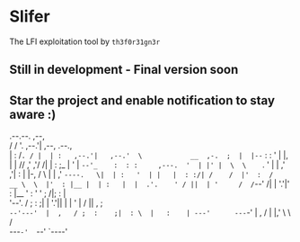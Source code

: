 # Slifer 
The LFI exploitation tool by `th3f0r31gn3r`

## Still in development - Final version soon 
## Star the project and enable notification to stay aware :)

.--.--.     ,--,                                        
 /  /    '. ,--.'|     ,--,     .--.,                     
|  :  /`. / |  | :   ,--.'|   ,--.'  \            __  ,-. 
;  |  |--`  :  : '   |  |,    |  | /\/          ,' ,'/ /| 
|  :  ;_    |  ' |   `--'_    :  : :     ,---.  '  | |' | 
 \  \    `. '  | |   ,' ,'|   :  | |-,  /     \ |  |   ,' 
  `----.   \|  | :   '  | |   |  : :/| /    /  |'  :  /   
  __ \  \  |'  : |__ |  | :   |  |  .'.    ' / ||  | '    
 /  /`--'  /|  | '.'|'  : |__ '  : '  '   ;   /|;  : |    
'--'.     / ;  :    ;|  | '.'||  | |  '   |  / ||  , ;    
  `--'---'  |  ,   / ;  :    ;|  : \  |   :    | ---'     
             ---`-'  |  ,   / |  |,'   \   \  /           
                      ---`-'  `--'      `----'
